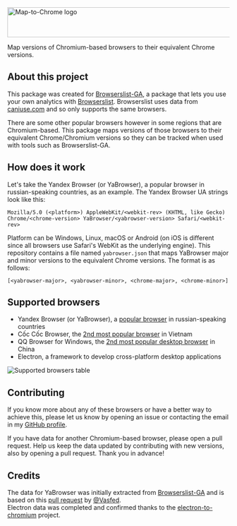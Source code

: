<img width="520" height="68" src="./logo.svg" alt="Map-to-Chrome logo">

Map versions of Chromium-based browsers to their equivalent Chrome versions.

## About this project

This package was created for [Browserslist-GA](https://github.com/dmfrancisco/browserslist-ga),
a package that lets you use your own analytics with [Browserslist](https://github.com/ai/browserslist).
Browserslist uses data from [caniuse.com](https://github.com/Fyrd/caniuse) and so only supports the same browsers.

There are some other popular browsers however in some regions that are Chromium-based.
This package maps versions of those browsers to their equivalent Chrome/Chromium versions
so they can be tracked when used with tools such as Browserslist-GA.

## How does it work

Let's take the Yandex Browser (or YaBrowser), a popular browser in russian-speaking countries, as an example.
The Yandex Browser UA strings look like this:

```
Mozilla/5.0 (<platform>) AppleWebKit/<webkit-rev> (KHTML, like Gecko) Chrome/<chrome-version> YaBrowser/<yabrowser-version> Safari/<webkit-rev>
```

Platform can be Windows, Linux, macOS or Android (on iOS is different since all browsers use Safari's WebKit as the underlying engine).
This repository contains a file named `yabrowser.json` that maps YaBrowser major and minor versions to the equivalent Chrome versions.
The format is as follows:

```
[<yabrowser-major>, <yabrowser-minor>, <chrome-major>, <chrome-minor>]
```

## Supported browsers

* Yandex Browser (or YaBrowser), a [popular browser](http://gs.statcounter.com/browser-market-share/all/russian-federation) in russian-speaking countries
* Cốc Cốc Browser, the [2nd most popular browser](http://gs.statcounter.com/browser-market-share/all/viet-nam) in Vietnam
* QQ Browser for Windows, the [2nd most popular desktop browser](http://gs.statcounter.com/browser-market-share/desktop/china) in China
* Electron, a framework to develop cross-platform desktop applications

![Supported browsers table](./table.svg)

## Contributing

If you know more about any of these browsers or have a better way to achieve this,
please let us know by opening an issue or contacting the email in my [GitHub profile](https://github.com/dmfrancisco).

If you have data for another Chromium-based browser, please open a pull request.
Help us keep the data updated by contributing with new versions, also by opening a pull request.
Thank you in advance!

## Credits

The data for YaBrowser was initially extracted from [Browserslist-GA](https://github.com/dmfrancisco/browserslist-ga)
and is based on this [pull request](https://github.com/dmfrancisco/browserslist-ga/pull/2)
by [@Vasfed](https://github.com/Vasfed).  
Electron data was completed and confirmed thanks to the [electron-to-chromium](https://github.com/Kilian/electron-to-chromium) project.
